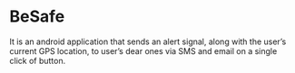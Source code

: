 # BeSafe
It is an android application that sends an alert signal, along with the user’s current GPS location, to user’s dear ones via SMS and email on a single click of button. 
